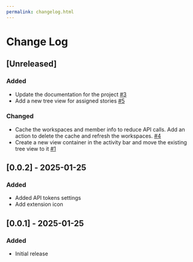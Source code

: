 ```yaml
---
permalink: changelog.html
---
```


# Change Log

## [Unreleased]

### Added

- Update the documentation for the project [#3](https://github.com/anirvanmandal/vscode-shortcut/issues/3)
- Add a new tree view for assigned stories [#5](https://github.com/anirvanmandal/vscode-shortcut/issues/5)

### Changed

- Cache the workspaces and member info to reduce API calls. Add an action to delete the cache and refresh the workspaces. [#4](https://github.com/anirvanmandal/vscode-shortcut/issues/4)
- Create a new view container in the activity bar and move the existing tree view to it [#1](https://github.com/anirvanmandal/vscode-shortcut/issues/1)

## [0.0.2] - 2025-01-25

### Added

- Added API tokens settings
- Add extension icon

## [0.0.1] - 2025-01-25

### Added

- Initial release
